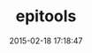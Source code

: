 ---
layout: post
title:  "epitools"
repo:   "epitron/epitools"
date:   2015-02-18 17:18:47
gemurl: http://github.com/epitron/epitools
---